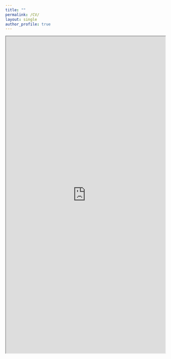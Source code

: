 ```yaml
---
title: ""
permalink: /CV/
layout: single
author_profile: true
---
```


<iframe src="https://judyseinkim.github.io/files/judyseinkim CV 082523.pdf" width="100%" height="1000" allow="autoplay"></iframe>
